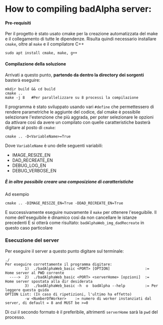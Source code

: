 # How to compiling badAlpha server:

#### Pre-requisiti
Per il progetto è stato usato cmake per la creazione automatizzata del make e il collegamento di tutte le dipendenze. 
Risulta quindi necessario installare `cmake`, oltre al `make` e il compilatore C++
```
sudo apt install cmake, make, g++
```

#### Compilazione della soluzione
Arrivati a questo punto, **partendo da dentro la directory dei sorgenti** basterà eseguire:
```
mkdir build && cd build
cmake ..
make -j 8   #Per parallelizzare su 8 processi la compilazione
```

Il programma è stato sviluppato usando vari `#define` che permettessero di rendere parametriche le aggiunte del codice, dal cmake è possibile selezionare l'estenzione che più aggrada, per poter selezionare le opzioni da attivare così da avere un compilato con quelle caratteristiche basterà digitare al posto di `cmake`:
```
cmake .. -D<VariableName>=True

```
Dove `VariableName` è uno delle seguenti variabili:
- IMAGE_RESIZE_EN
- DAD_RECREATE_EN
- DEBUG_LOG_EN
- DEBUG_VERBOSE_EN

##### È in oltre possibile creare una composizione di caratteristiche
Ad esempio
```
cmake .. -DIMAGE_RESIZE_EN=True -DDAD_RECREATE_EN=True

```
E successivamente eseguire nuovamente il `make` per ottenere l'eseguibile.
Il nome dell'eseguibile è dinamico così da non cancellare le istanze precedenti
E si otterà come risultato: `badAlphaWeb_img_dadRecreate` in questo caso particolare

### Esecuzione del server
Per eseguire il server a questo punto digitare sul terminale:
```
./
Per eseguire correttamente il programma digitare:
         1)  ./badAlphaWeb_basic <PORT> [OPTION]                := Home server al PWD corrente
  ---->  2)  ./badAlphaWeb_basic <PORT> <serverHome> [opzioni]  := Home server spostata alla dir desiderata
         3)  ./badAlphaWeb_basic -h  o  badAlpha --help         := Per leggere questa guida
OPTION List: (In caso di ripetizioni, l'ultimo ha effetto)
         -w <NumberOfWorker>    := numero di worker instanziati dal server, di default = 8 and MUST be >=0
```

Di cui il secondo formato è il preferibile, altrimenti `serverHome` sarà la `pwd` del processo.
